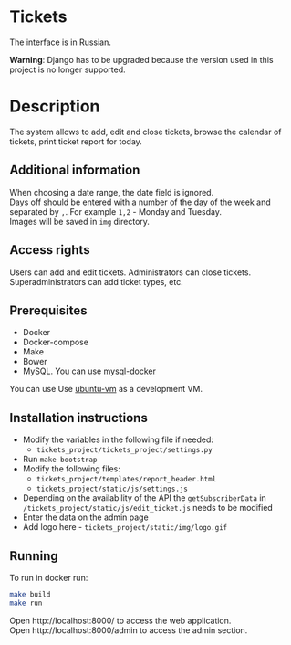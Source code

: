 # Tickets

The interface is in Russian.

**Warning**: Django has to be upgraded because the version used in this project is no longer supported.

# Description

The system allows to add, edit and close tickets, browse the calendar of tickets, print ticket report for today. 

## Additional information
When choosing a date range, the date field is ignored.    
Days off should be entered with a number of the day of the week and separated by `,`. For example `1,2` - Monday and Tuesday.  
Images will be saved in `img` directory.

## Access rights
Users can add and edit tickets. Administrators can close tickets. Superadministrators can add ticket types, etc. 

## Prerequisites
* Docker
* Docker-compose
* Make
* Bower
* MySQL. You can use [mysql-docker](https://github.com/desecho/mysql-docker)

You can use Use [ubuntu-vm](https://github.com/desecho/ubuntu-vm) as a development VM.

## Installation instructions

* Modify the variables in the following file if needed:
    * `tickets_project/tickets_project/settings.py`
* Run `make bootstrap`
* Modify the following files:
    * `tickets_project/templates/report_header.html`
    * `tickets_project/static/js/settings.js`
* Depending on the availability of the API the `getSubscriberData` in `/tickets_project/static/js/edit_ticket.js` needs to be modified
* Enter the data on the admin page
* Add logo here - `tickets_project/static/img/logo.gif`

## Running 

To run in docker run:
```bash
make build
make run 
```

Open http://localhost:8000/ to access the web application.  
Open http://localhost:8000/admin to access the admin section.
